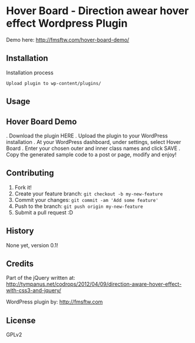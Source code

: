 # Hover Board - Direction awear hover effect Wordpress Plugin

Demo here: http://fmsftw.com/hover-board-demo/

## Installation

Installation process

	Upload plugin to wp-content/plugins/

## Usage

<h2>Hover Board Demo</h2>

. Download the plugin HERE
. Upload the plugin to your WordPress installation
. At your WordPress dashboard, under settings, select Hover Board
. Enter your chosen outer and inner class names and click SAVE
. Copy the generated sample code to a post or page, modify and enjoy!

## Contributing

1. Fork it!
2. Create your feature branch: `git checkout -b my-new-feature`
3. Commit your changes: `git commit -am 'Add some feature'`
4. Push to the branch: `git push origin my-new-feature`
5. Submit a pull request :D

## History

None yet, version 0.1!

## Credits

Part of the jQuery written at: http://tympanus.net/codrops/2012/04/09/direction-aware-hover-effect-with-css3-and-jquery/

WordPress plugin by: http://fmsftw.com

## License

GPLv2
